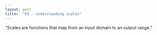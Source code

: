 ```yaml
---
layout: post
title:  "D3 - understanding scales"
---
```


“Scales are functions that map from an input domain to an output range.”

